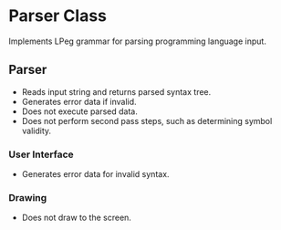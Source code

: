 # Parser Class

Implements LPeg grammar for parsing programming language input.

## Parser

* Reads input string and returns parsed syntax tree.
* Generates error data if invalid.
* Does not execute parsed data.
* Does not perform second pass steps, such as determining symbol validity.

### User Interface

* Generates error data for invalid syntax.

### Drawing

* Does not draw to the screen.
